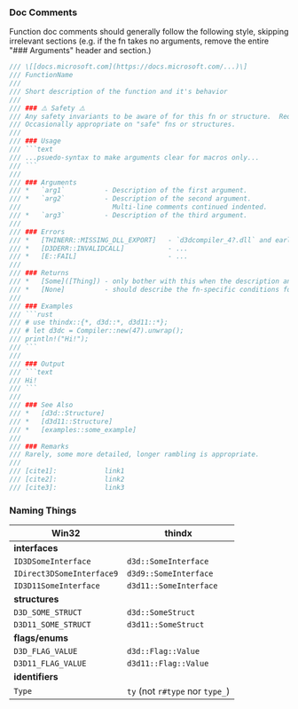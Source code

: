### Doc Comments

Function doc comments should generally follow the following style, skipping irrelevant sections
(e.g. if the fn takes no arguments, remove the entire "### Arguments" header and section.)

```rust
/// \[[docs.microsoft.com](https://docs.microsoft.com/...)\]
/// FunctionName
///
/// Short description of the function and it's behavior
///
/// ### ⚠️ Safety ⚠️
/// Any safety invariants to be aware of for this fn or structure.  Required on all unsafe fns.
/// Occasionally appropriate on "safe" fns or structures.
///
/// ### Usage
/// ```text
/// ...psuedo-syntax to make arguments clear for macros only...
/// ```
///
/// ### Arguments
/// *   `arg1`          - Description of the first argument.
/// *   `arg2`          - Description of the second argument.
///                       Multi-line comments continued indented.
/// *   `arg3`          - Description of the third argument.
///
/// ### Errors
/// *   [THINERR::MISSING_DLL_EXPORT]   - `d3dcompiler_4?.dll` and earlier
/// *   [D3DERR::INVALIDCALL]           - ...
/// *   [E::FAIL]                       - ...
///
/// ### Returns
/// *   [Some]([Thing]) - only bother with this when the description and/or type alone isn't informative enough
/// *   [None]          - should describe the fn-specific conditions for the variations
///
/// ### Examples
/// ```rust
/// # use thindx::{*, d3d::*, d3d11::*};
/// # let d3dc = Compiler::new(47).unwrap();
/// println!("Hi!");
/// ```
///
/// ### Output
/// ```text
/// Hi!
/// ```
///
/// ### See Also
/// *   [d3d::Structure]
/// *   [d3d11::Structure]
/// *   [examples::some_example]
///
/// ### Remarks
/// Rarely, some more detailed, longer rambling is appropriate.
///
/// [cite1]:            link1
/// [cite2]:            link2
/// [cite3]:            link3
```

### Naming Things

| Win32                     | thindx                    |
| ------------------------- | ------------------------- |
| **interfaces**            |
| `ID3DSomeInterface`       | `d3d::SomeInterface`
| `IDirect3DSomeInterface9` | `d3d9::SomeInterface`
| `ID3D11SomeInterface`     | `d3d11::SomeInterface`
| **structures**            |
| `D3D_SOME_STRUCT`         | `d3d::SomeStruct`
| `D3D11_SOME_STRUCT`       | `d3d11::SomeStruct`
| **flags/enums**           |
| `D3D_FLAG_VALUE`          | `d3d::Flag::Value`
| `D3D11_FLAG_VALUE`        | `d3d11::Flag::Value`
| **identifiers**           |
| `Type`                    | `ty` (not `r#type` nor `type_`)
